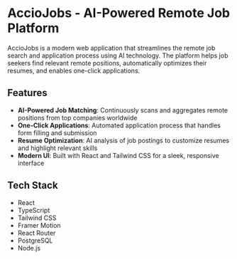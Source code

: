 # AccioJobs - AI-Powered Remote Job Platform

AccioJobs is a modern web application that streamlines the remote job search and application process using AI technology. The platform helps job seekers find relevant remote positions, automatically optimizes their resumes, and enables one-click applications.

## Features

- **AI-Powered Job Matching**: Continuously scans and aggregates remote positions from top companies worldwide
- **One-Click Applications**: Automated application process that handles form filling and submission
- **Resume Optimization**: AI analysis of job postings to customize resumes and highlight relevant skills
- **Modern UI**: Built with React and Tailwind CSS for a sleek, responsive interface

## Tech Stack

- React
- TypeScript
- Tailwind CSS
- Framer Motion
- React Router
- PostgreSQL
- Node.js
